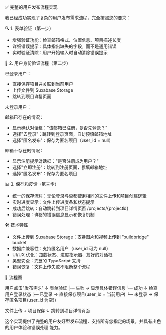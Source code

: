   ✅ 完整的用户发布流程实现

  我已经成功实现了复杂的用户发布需求流程，完全按照您的要求：

  🔍 1. 表单验证（第一步）

  - 增强验证功能：检查邮箱格式、位置信息、项目描述长度
  - 详细错误提示：具体指出缺失的字段，而不是通用错误
  - 实时验证清除：用户开始输入时自动清除错误提示

  👤 2. 用户身份验证流程（第二步）

  已登录用户：

  - 直接保存项目并关联到当前用户
  - 上传文件到 Supabase Storage
  - 跳转到项目详情页面

  未登录用户：

  邮箱已存在的情况：

  - 显示确认对话框："该邮箱已注册，是否先登录？"
  - 选择"去登录"：跳转到登录页面，自动预填邮箱地址
  - 选择"匿名发布"：保存为匿名项目（user_id = null）

  邮箱不存在的情况：

  - 显示注册提示对话框："是否注册成为用户？"
  - 选择"立即注册"：跳转到注册页面，预填邮箱地址
  - 选择"匿名发布"：保存为匿名项目

  📊 3. 保存和反馈（第三步）

  - 统一的保存流程：无论登录与否都使用相同的文件上传和项目创建逻辑
  - 实时进度显示：文件上传进度条和状态提示
  - 成功后跳转：自动跳转到项目详情页面 /projects/{projectId}
  - 错误处理：详细的错误信息显示和恢复机制

  🛠 技术特性

  - 文件上传到 Supabase Storage：支持图片和视频上传到 "buildbridge" bucket
  - 数据库兼容性：支持匿名用户（user_id 可为 null）
  - UI/UX 优化：加载状态、进度指示器、友好的对话框
  - 类型安全：完整的 TypeScript 支持
  - 错误恢复：文件上传失败不阻断整个流程

  📝 流程图

  用户点击"发布需求"
      ↓
  表单验证
      ├─ 失败 → 显示具体错误信息
      └─ 成功 ↓
  检查用户登录状态
      ├─ 已登录 → 直接保存项目(user_id = 当前用户)
      └─ 未登录 → 保存匿名项目(user_id 为空))
        
  文件上传 + 项目保存
      ↓
  跳转到项目详情页面

  这个实现提供了完整的用户友好型发布流程，支持所有您指定的场景，并具有出色的用户体验和错误处理
  能力。